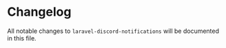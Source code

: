 # Changelog

All notable changes to `laravel-discord-notifications` will be documented in this file.
